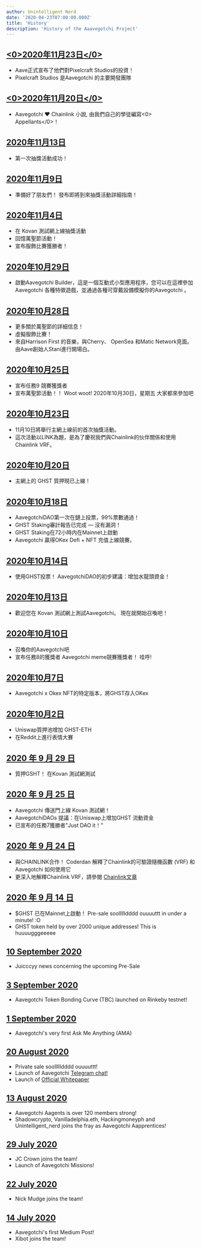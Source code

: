 ```yaml
---
author: Unintelligent Nerd
date: '2020-04-23T07:00:00.000Z'
title: 'History'
description: 'History of the Aaavegotchi Project'
---
```


## [<0>2020年11月23日</0>](https://medium.com/aave/aave-takes-stake-in-aavegotchis-pixelcraft-studios-a136fbe475f)
* Aave正式宣布了他們對Pixelcraft Studios的投資！
* Pixelcraft Studios 是Aavegotchi 的主要開發團隊

## [<0>2020年11月20日</0>](https://aavegotchi.medium.com/anon-and-the-green-ticket-5776969b3a69)
* Aavegotchi ❤ Chainlink 小說, 由我們自己的學徒編寫<0> Appellants</0>！

## [2020年11月13日](https://aavegotchi.medium.com/aavegotchi-chainlink-raffle-you-just-won-af87712f1018)
* 第一次抽獎活動成功！

## [2020年11月9日](https://aavegotchi.medium.com/aavegotchi-raffles-a-frenly-guide-66f624c9bc60)
* 準備好了朋友們！ 發布即將到來抽獎活動詳細指南！

## [2020年11月4日](https://aavegotchi.medium.com/aavegotchi-community-update-15-3e63b3b0426c)
* 在 Kovan 測試網上線抽獎活動
* 回憶萬聖節活動！
* 宣布服飾比賽獲勝者！

## [2020年10月29日](https://aavegotchi.medium.com/aavegotchi-dev-update-3-mission-10-46bd59837936)
* 啟動Aavegotchi Builder，這是一個互動式小型應用程序，您可以在這裡參加Aavegotchi 各種特徵遊戲，並通過各種可穿戴設備模擬你的Aavegotchi 。

## [2020年10月28日](https://aavegotchi.medium.com/get-spooky-with-aavegotchi-this-friday-oct-30th-c38eb4420039)
* 更多關於萬聖節的詳細信息！
* 虛擬服飾比賽！
* 來自Harrison First 的音樂，與Cherry、 OpenSea 和Matic Network見面。 由Aave創始人Stani進行開場白。

## [2020年10月25日](https://aavegotchi.medium.com/aavegotchi-community-update-14-859a88b1bc6a)
* 宣布任務9 競賽獲獎者
* 宣布萬聖節活動！！ Woot woot! 2020年10月30日，星期五 大家都來參加吧

## [2020年10月23日](https://aavegotchi.medium.com/prizes-quantities-for-nov-10-raffle-revealed-faq-86ea6f644c5c)
* 11月10日將舉行主網上線前的首次抽獎活動。
* 這次活動以LINK為題，是為了慶祝我們與Chainlink的伙伴關係和使用Chainlink VRF。

## [2020年10月20日](https://aavegotchi.medium.com/stake-ghst-make-frens-live-on-ethereum-mainnet-658bd507d67b)
* 主網上的 GHST 質押現已上線！

## [2020年10月18日](https://aavegotchi.medium.com/aavegotchi-community-update-13-cd8ceeb1083b)
* AavegotchiDAO第一次在鏈上投票，99%票數通過！
* GHST Staking審計報告已完成 — 沒有漏洞！
* GHST Staking在72小時内在Mainnet上啟動
* Aavegotchi 贏得OKex Defi + NFT 充值上線競賽。

## [2020年10月14日](https://aavegotchi.medium.com/vote-with-ghst-aavegotchidaos-inaugural-proposal-opens-oct-15-80fa623d88a9)
* 使用GHST投票！ AavegotchiDAO的初步建議：增加水龍頭資金！

## [2020年10月13日](https://aavegotchi.medium.com/aavegotchi-dev-update-2-8750b11d5d5a)
* 歡迎您在 Kovan 測試網上測試Aavegotchi。 現在就開始召喚吧！

## [2020年10月10日](https://aavegotchi.medium.com/aavegotchi-community-update-12-7f85605e33dd)
* 召喚你的Aavegotchi吧
* 宣布任務8的獲獎者 Aavegotchi meme競賽獲獎者！ 哇呼!

## [2020年10月7日](https://aavegotchi.medium.com/win-special-edition-aavegotchi-x-okex-wearable-nfts-d41728e1f7d2)
* Aavegotchi x Okex NFT的特定版本，將GHST存入OKex

## [2020年10月2日](https://aavegotchi.medium.com/aavegotchi-community-update-11-cf7e6f656c1e)
* Uniswap質押池增加 GHST-ETH
* 在Reddit上進行表情大賽

## [2020 年 9 月 29 日](https://aavegotchi.medium.com/stake-ghst-make-frens-96502967d40)
* 質押GSHT！ 在Kovan 測試網測試

## [2020 年 9 月 25 日](https://aavegotchi.medium.com/aavegotchi-community-update-10-d0b8af0df301)
* Aavegotchi 傳送門上線 Kovan 測試網！
* AavegotchiDAOs 提議：在Uniswap上增加GHST 流動資金
* 已宣布的任務7獲勝者"Just DAO it！"

## [2020 年 9 月 24 日](https://aavegotchi.medium.com/aavegotchi-game-mechanics-make-full-use-of-chainlink-vrf-3eb01ceaeaca)
* 與CHAINLINK合作！ Coderdan 解釋了Chainlink的可驗證隨機函數 (VRF) 和 Aavegotchi 如何使用它
* 更深入地解釋Chainlink VRF，請參閱 [Chainlink文章](https://blog.chain.link/verifiable-random-functions-vrf-random-number-generation-rng-feature/)

## [2020 年 9 月 14 日](https://aavegotchi.medium.com/aavegotchi-community-update-9-3c297c4ae645)
* $GHST 已在Mainnet上啟動！ Pre-sale soollllldddd ouuuuttt in under a minute! :O
* GHST token held by over 2000 unique addresses! This is huuuugggeeeee

## [10 September 2020](https://aavegotchi.medium.com/aavegotchi-ghst-token-distribution-pre-launch-primer-58f0c06ab045)
* Juicccyy news concerning the upcoming Pre-Sale

## [3 September 2020](https://aavegotchi.medium.com/aavegotchi-community-update-8-8e2bcba353b9)
* Aavegotchi Token Bonding Curve (TBC) launched on Rinkeby testnet!

## [1 September 2020](https://aavegotchi.medium.com/aavegotchi-community-update-7-a8f1ce2b297d)
* Aavegotchi's very first Ask Me Anything (AMA)

## [20 August 2020](https://aavegotchi.medium.com/aavegotchi-community-update-6-ecece9ba73de)
* Private sale soollllldddd ouuuuttt!
* Launch of Aavegotchi [Telegram chat!](https://t.me/aavegotchi)
* Launch of [Official Whitepaper](https://drive.google.com/file/d/186zOapKeHNNJ9y8LIByQQ64rs0eJUlEF/view)

## [13 August 2020](https://aavegotchi.medium.com/aavegotchi-community-update-5-39d240b3bd13)
* Aavegotchi Aagents is over 120 members strong!
* Shadowcrypto, Vanilladelphia.eth, Hackingmoneyph and Unintelligent_nerd joins the fray as Aavegotchi Aapprentices!

## [29 July 2020](https://aavegotchi.medium.com/aavegotchi-community-update-3-4d733e8275e)
* JC Crown joins the team!
* Launch of Aavegotchi Missions!

## [22 July 2020](https://aavegotchi.medium.com/aavegotchi-community-update-2-d995189ff1a4)
* Nick Mudge joins the team!

## [14 July 2020](https://aavegotchi.medium.com/aavegotchi-weekly-update-1-2195bd16da33)
* Aavegotchi's first Medium Post!
* Xibot joins the team!